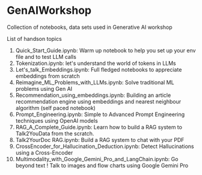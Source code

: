 # GenAIWorkshop
Collection of notebooks, data sets used in Generative AI workshop

List of handson topics

1) Quick_Start_Guide.ipynb: Warm up notebook to help you set up your env file and to test LLM calls
2) Tokenization.ipynb: let's understand the world of tokens in LLMs
3) Let's_talk_Embeddings.ipynb: Full fledged notebooks to appreciate embeddings from scratch
4) Reimagine_ML_Problems_with_LLMs.ipynb: Solve traditional ML problems using Gen AI
5) Recommendation_using_embeddings.ipynb: Building an article recommendation engine using embeddings and nearest neighbour algorithm (self paced notebook) 
6) Prompt_Engineering.ipynb: Simple to Advanced Prompt Engineering techniques using OpenAI models
7) RAG_A_Complete_Guide.ipynb: Learn how to build a RAG system to Talk2YouData from the scratch.
8) Talk2YourDoc RAG.ipynb: Build a RAG system to chat with your PDF
9) CrossEncoder_for_Hallucination_Deduction.ipynb: Detect Hallucinations using a Cross-Encoder
10) Multimodality_with_Google_Gemini_Pro_and_LangChain.ipynb: Go beyond text ! Talk to images and flow charts using Google Gemini Pro
